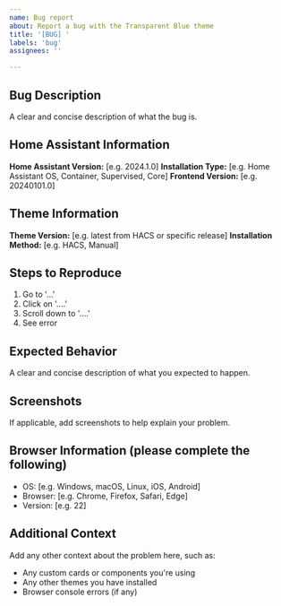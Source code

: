 ```yaml
---
name: Bug report
about: Report a bug with the Transparent Blue theme
title: '[BUG] '
labels: 'bug'
assignees: ''

---
```


## Bug Description
A clear and concise description of what the bug is.

## Home Assistant Information
**Home Assistant Version:** [e.g. 2024.1.0]
**Installation Type:** [e.g. Home Assistant OS, Container, Supervised, Core]
**Frontend Version:** [e.g. 20240101.0]

## Theme Information
**Theme Version:** [e.g. latest from HACS or specific release]
**Installation Method:** [e.g. HACS, Manual]

## Steps to Reproduce
1. Go to '...'
2. Click on '....'
3. Scroll down to '....'
4. See error

## Expected Behavior
A clear and concise description of what you expected to happen.

## Screenshots
If applicable, add screenshots to help explain your problem.

## Browser Information (please complete the following)
- OS: [e.g. Windows, macOS, Linux, iOS, Android]
- Browser: [e.g. Chrome, Firefox, Safari, Edge]
- Version: [e.g. 22]

## Additional Context
Add any other context about the problem here, such as:
- Any custom cards or components you're using
- Any other themes you have installed
- Browser console errors (if any)
